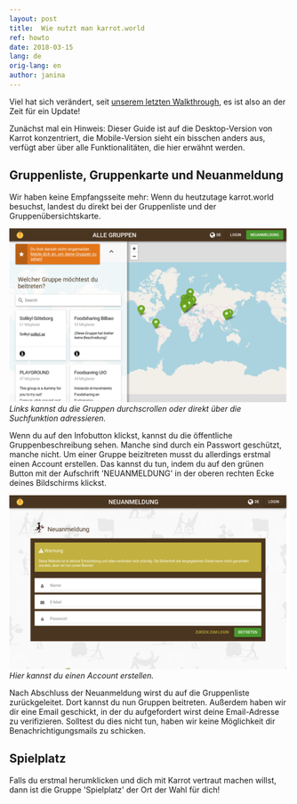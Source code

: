 ```yaml
---
layout: post
title:  Wie nutzt man karrot.world
ref: howto
date: 2018-03-15
lang: de
orig-lang: en
author: janina
---
```


Viel hat sich verändert, seit [unserem letzten Walkthrough](/2017/05/11/walkthrough.html), es ist also an der Zeit für ein Update!

Zunächst mal ein Hinweis: Dieser Guide ist auf die Desktop-Version von Karrot konzentriert, die Mobile-Version sieht ein bisschen anders aus, verfügt aber über alle Funktionalitäten, die hier erwähnt werden.

## Gruppenliste, Gruppenkarte und Neuanmeldung

Wir haben keine Empfangsseite mehr: Wenn du heutzutage karrot.world besuchst, landest du direkt bei der Gruppenliste und der Gruppenübersichtskarte.

![Gruppenliste mit Gruppenübersichtskarte](/images/howto/groupPreview_de.png)
_Links kannst du die Gruppen durchscrollen oder direkt über die Suchfunktion adressieren._

Wenn du auf den Infobutton klickst, kannst du die öffentliche Gruppenbeschreibung sehen. Manche sind durch ein Passwort geschützt, manche nicht. Um einer Gruppe beizitreten musst du allerdings erstmal einen Account erstellen. Das kannst du tun, indem du auf den grünen Button mit der Aufschrift 'NEUANMELDUNG' in der oberen rechten Ecke deines Bildschirms klickst.

![Signup screen](/images/howto/signup_de.png)
_Hier kannst du einen Account erstellen._

Nach Abschluss der Neuanmeldung wirst du auf die Gruppenliste zurückgeleitet. Dort kannst du nun Gruppen beitreten. Außerdem haben wir dir eine Email geschickt, in der du aufgefordert wirst deine Email-Adresse zu verifizieren. Solltest du dies nicht tun, haben wir keine Möglichkeit dir Benachrichtigungsmails zu schicken.

## Spielplatz

Falls du erstmal herumklicken und dich mit Karrot vertraut machen willst, dann ist die Gruppe 'Spielplatz' der Ort der Wahl für dich!
